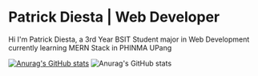# Patrick Diesta | Web Developer
Hi I'm Patrick Diesta, a 3rd Year BSIT Student major in Web Development currently learning MERN Stack in PHINMA UPang 

[![Anurag's GitHub stats](https://github-readme-stats.vercel.app/api?username=patrikimaru)](https://github.com/anuraghazra/github-readme-stats)
![Anurag's GitHub stats](https://github-readme-stats.vercel.app/api?username=patrikimaru&show_icons=true&bg_color=00000000)

